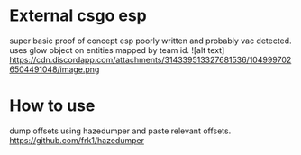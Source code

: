 # External csgo esp
 super basic proof of concept esp poorly written and probably vac detected. uses glow object on entities mapped by team id.
 ![alt text] https://cdn.discordapp.com/attachments/314339513327681536/1049997026504491048/image.png


 
 # How to use
 
 dump offsets using hazedumper and paste relevant offsets.
       https://github.com/frk1/hazedumper
